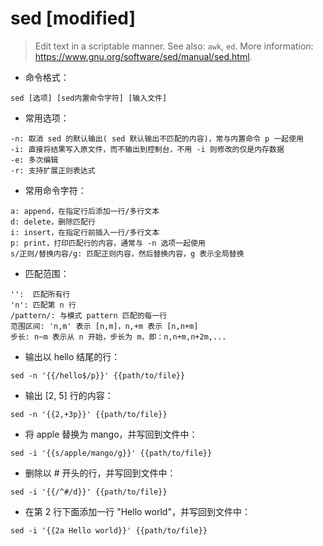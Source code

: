 # sed [modified]

> Edit text in a scriptable manner.
> See also: `awk`, `ed`.
> More information: <https://www.gnu.org/software/sed/manual/sed.html>.

- 命令格式：

`sed [选项] [sed内置命令字符] [输入文件]`

- 常用选项：

```
-n: 取消 sed 的默认输出( sed 默认输出不匹配的内容)，常与内置命令 p 一起使用
-i: 直接将结果写入原文件，而不输出到控制台，不用 -i 则修改的仅是内存数据
-e: 多次编辑
-r: 支持扩展正则表达式
```

- 常用命令字符：

```
a: append，在指定行后添加一行/多行文本
d: delete，删除匹配行
i: insert，在指定行前插入一行/多行文本
p: print，打印匹配行的内容，通常与 -n 选项一起使用
s/正则/替换内容/g: 匹配正则内容，然后替换内容，g 表示全局替换
```

- 匹配范围：

```
'':  匹配所有行
'n': 匹配第 n 行
/pattern/: 与模式 pattern 匹配的每一行
范围区间: 'n,m' 表示 [n,m]，n,+m 表示 [n,n+m]
步长: n~m 表示从 n 开始，步长为 m，即：n,n+m,n+2m,...
```

- 输出以 hello 结尾的行：

`sed -n '{{/hello$/p}}' {{path/to/file}}`

- 输出 [2, 5] 行的内容：

`sed -n '{{2,+3p}}' {{path/to/file}}`

- 将 apple 替换为 mango，并写回到文件中：

`sed -i '{{s/apple/mango/g}}' {{path/to/file}}`

- 删除以 # 开头的行，并写回到文件中：

`sed -i '{{/^#/d}}' {{path/to/file}}`

- 在第 2 行下面添加一行 "Hello world"，并写回到文件中：

`sed -i '{{2a Hello world}}' {{path/to/file}}`


